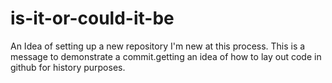 # is-it-or-could-it-be
An Idea of setting up a new repository
I'm new at this process. This is a message to demonstrate a commit.getting an idea of how to lay out code in github for history purposes.
